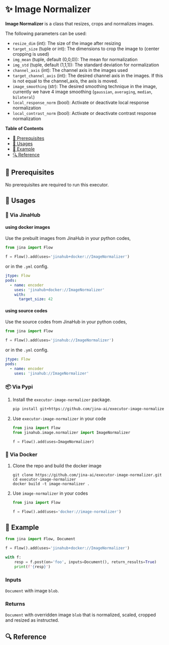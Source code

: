 # ✨ Image Normalizer

**Image Normalizer** is a class that resizes, crops and normalizes images.

The following parameters can be used:

- `resize_dim` (int): The size of the image after resizing
- `target_size` (tuple or int): The dimensions to crop the image to (center cropping is used)
- `img_mean` (tuple, default (0,0,0)): The mean for normalization
- `img_std` (tuple, default (1,1,1)): The standard deviation for normalization
- `channel_axis` (int): The channel axis in the images used
- `target_channel_axis` (int): The desired channel axis in the images. If this is not equal to the channel_axis, the axis is moved.
- `image_smoothing` (str): The desired smoothing technique in the image, currently we have 4 image smoothing (`gaussian`, `averaging`, `median`, `bilateral`)
- `local_response_norm` (bool): Activate or deactivate local response normalization
- `local_contrast_norm` (bool): Activate or deactivate contrast response normalization


<!-- START doctoc generated TOC please keep comment here to allow auto update -->
<!-- DON'T EDIT THIS SECTION, INSTEAD RE-RUN doctoc TO UPDATE -->
**Table of Contents**

- [🌱 Prerequisites](#-prerequisites)
- [🚀 Usages](#-usages)
- [🎉️ Example](#%EF%B8%8F-example)
- [🔍️ Reference](#%EF%B8%8F-reference)

<!-- END doctoc generated TOC please keep comment here to allow auto update -->

## 🌱 Prerequisites

No prerequisites are required to run this executor.

## 🚀 Usages

### 🚚 Via JinaHub

#### using docker images
Use the prebuilt images from JinaHub in your python codes,

```python
from jina import Flow

f = Flow().add(uses='jinahub+docker://ImageNormalizer')
```

or in the `.yml` config.

```yaml
jtype: Flow
pods:
  - name: encoder
    uses: 'jinahub+docker://ImageNormalizer'
    with:
      target_size: 42
```

#### using source codes
Use the source codes from JinaHub in your python codes,

```python
from jina import Flow

f = Flow().add(uses='jinahub://ImageNormalizer')
```

or in the `.yml` config.

```yaml
jtype: Flow
pods:
  - name: encoder
    uses: 'jinahub://ImageNormalizer'
```


### 📦️ Via Pypi

1. Install the `executor-image-normalizer` package.

	```bash
	pip install git+https://github.com/jina-ai/executor-image-normalizer.git
	```

1. Use `executor-image-normalizer` in your code

	```python
	from jina import Flow
	from jinahub.image.normalizer import ImageNormalizer

	f = Flow().add(uses=ImageNormalizer)
	```


### 🐳 Via Docker

1. Clone the repo and build the docker image

	```shell
	git clone https://github.com/jina-ai/executor-image-normalizer.git
	cd executor-image-normalizer
	docker build -t image-normalizer .
	```

1. Use `image-normalizer` in your codes

	```python
	from jina import Flow

	f = Flow().add(uses='docker://image-normalizer')
	```


## 🎉️ Example


```python
from jina import Flow, Document

f = Flow().add(uses='jinahub+docker://ImageNormalizer')

with f:
    resp = f.post(on='foo', inputs=Document(), return_results=True)
	print(f'{resp}')
```

### Inputs

`Document` with image `blob`.

### Returns

`Document` with overridden image `blob` that is normalized, scaled, cropped and resized as instructed.


## 🔍️ Reference
